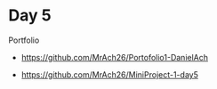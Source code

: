 # Day 5 

Portfolio

- https://github.com/MrAch26/Portofolio1-DanielAch

- https://github.com/MrAch26/MiniProject-1-day5